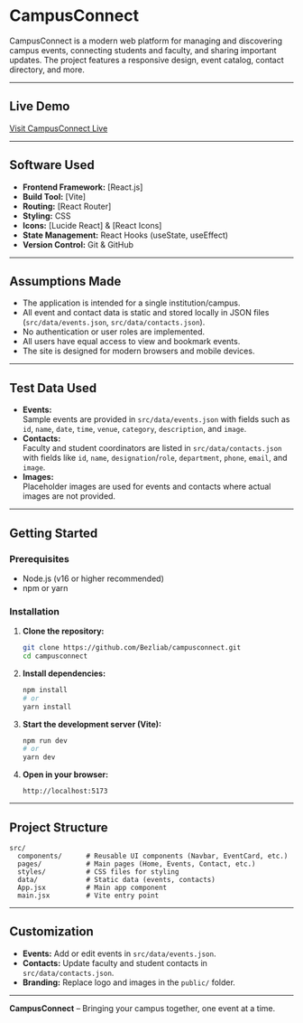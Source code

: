 # CampusConnect

CampusConnect is a modern web platform for managing and discovering campus events, connecting students and faculty, and sharing important updates. The project features a responsive design, event catalog, contact directory, and more.

---

## Live Demo

[Visit CampusConnect Live](https://campusconnect-demo.netlify.app)  

---

## Software Used

- **Frontend Framework:** [React.js]
- **Build Tool:** [Vite]
- **Routing:** [React Router]
- **Styling:** CSS 
- **Icons:** [Lucide React] & [React Icons]
- **State Management:** React Hooks (useState, useEffect)
- **Version Control:** Git & GitHub

---

## Assumptions Made

- The application is intended for a single institution/campus.
- All event and contact data is static and stored locally in JSON files (`src/data/events.json`, `src/data/contacts.json`).
- No authentication or user roles are implemented.
- All users have equal access to view and bookmark events.
- The site is designed for modern browsers and mobile devices.

---

## Test Data Used

- **Events:**  
  Sample events are provided in `src/data/events.json` with fields such as `id`, `name`, `date`, `time`, `venue`, `category`, `description`, and `image`.
- **Contacts:**  
  Faculty and student coordinators are listed in `src/data/contacts.json` with fields like `id`, `name`, `designation`/`role`, `department`, `phone`, `email`, and `image`.
- **Images:**  
  Placeholder images are used for events and contacts where actual images are not provided.

---

## Getting Started

### Prerequisites

- Node.js (v16 or higher recommended)
- npm or yarn

### Installation

1. **Clone the repository:**
   ```sh
   git clone https://github.com/Bezliab/campusconnect.git
   cd campusconnect
   ```

2. **Install dependencies:**
   ```sh
   npm install
   # or
   yarn install
   ```

3. **Start the development server (Vite):**
   ```sh
   npm run dev
   # or
   yarn dev
   ```

4. **Open in your browser:**
   ```
   http://localhost:5173
   ```

---

## Project Structure

```
src/
  components/      # Reusable UI components (Navbar, EventCard, etc.)
  pages/           # Main pages (Home, Events, Contact, etc.)
  styles/          # CSS files for styling
  data/            # Static data (events, contacts)
  App.jsx          # Main app component
  main.jsx         # Vite entry point
```

---

## Customization

- **Events:** Add or edit events in `src/data/events.json`.
- **Contacts:** Update faculty and student contacts in `src/data/contacts.json`.
- **Branding:** Replace logo and images in the `public/` folder.

---

**CampusConnect** – Bringing your campus together, one event at a time.